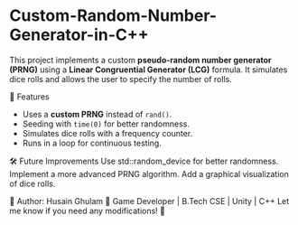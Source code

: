 # Custom-Random-Number-Generator-in-C++

This project implements a custom **pseudo-random number generator (PRNG)** using a **Linear Congruential Generator (LCG)** formula. It simulates dice rolls and allows the user to specify the number of rolls.  

 📌 Features
- Uses a **custom PRNG** instead of `rand()`.
- Seeding with `time(0)` for better randomness.
- Simulates dice rolls with a frequency counter.
- Runs in a loop for continuous testing.

🛠 Future Improvements
Use std::random_device for better randomness.
Implement a more advanced PRNG algorithm.
Add a graphical visualization of dice rolls.

📌 Author: Husain Ghulam
🔗 Game Developer | B.Tech CSE | Unity | C++
Let me know if you need any modifications! 🚀
